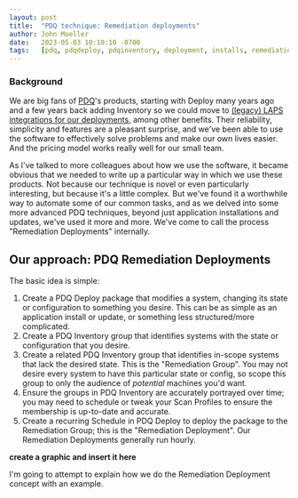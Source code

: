 ```yaml
---
layout: post
title:  "PDQ technique: Remediation deployments"
author: John Moeller
date:   2023-05-03 10:10:10 -0700
tags:   [pdq, pdqdeploy, pdqinventory, deployment, installs, remediation, automation]
---
```


### Background ###

We are big fans of [PDQ](https://www.pdq.com)'s products, starting with Deploy many years ago and a few years back adding Inventory so we could move to [(legacy) LAPS integrations for our deployments](https://help.pdq.com/hc/en-us/articles/115001132352-LAPS-Integration-with-PDQ-Inventory-and-PDQ-Deploy), among other benefits. Their reliability, simplicity and features are a pleasant surprise, and we've been able to use the software to effectively solve problems and make our own lives easier. And the pricing model works really well for our small team. 

As I've talked to more colleagues about how we use the software, it became obvious that we needed to write up a particular way in which we use these products. Not because our technique is novel or even particularly interesting, but because it's a little complex. But we've found it a worthwhile way to automate some of our common tasks, and as we delved into some more advanced PDQ techniques, beyond just application installations and updates, we've used it more and more. We've come to call the process "Remediation Deployments" internally. 

## Our approach: PDQ Remediation Deployments ##

The basic idea is simple:

1. Create a PDQ Deploy package that modifies a system, changing its state or configuration to something you desire. This can be as simple as an application install or update, or something less structured/more complicated.  
2. Create a PDQ Inventory group that identifies systems with the state or configuration that you desire. 
3. Create a related PDQ Inventory group that identifies in-scope systems that lack the desired state. This is the "Remediation Group". You may not desire every system to have this particular state or config, so scope this group to only the audience of *potential* machines you'd want. 
4. Ensure the groups in PDQ Inventory are accurately portrayed over time; you may need to schedule or tweak your Scan Profiles to ensure the membership is up-to-date and accurate.
5. Create a recurring Schedule in PDQ Deploy to deploy the package to the Remediation Group; this is the "Remediation Deployment". Our Remediation Deployments generally run hourly. 

**create a graphic and insert it here**

I'm going to attempt to explain how we do the Remediation Deployment concept with an example. 



